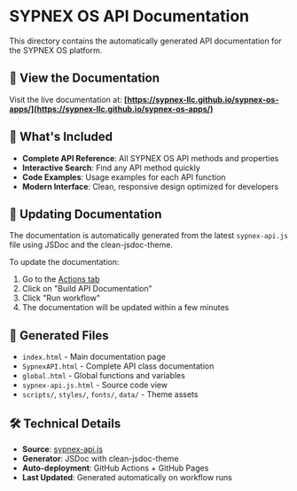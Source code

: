 # SYPNEX OS API Documentation

This directory contains the automatically generated API documentation for the SYPNEX OS platform.

## 🚀 View the Documentation

Visit the live documentation at: **[https://sypnex-llc.github.io/sypnex-os-apps/](https://sypnex-llc.github.io/sypnex-os-apps/)**

## 📖 What's Included

- **Complete API Reference**: All SYPNEX OS API methods and properties
- **Interactive Search**: Find any API method quickly
- **Code Examples**: Usage examples for each API function
- **Modern Interface**: Clean, responsive design optimized for developers

## 🔄 Updating Documentation

The documentation is automatically generated from the latest `sypnex-api.js` file using JSDoc and the clean-jsdoc-theme.

To update the documentation:
1. Go to the [Actions tab](https://github.com/Sypnex-LLC/sypnex-os-apps/actions)
2. Click on "Build API Documentation"
3. Click "Run workflow"
4. The documentation will be updated within a few minutes

## 📁 Generated Files

- `index.html` - Main documentation page
- `SypnexAPI.html` - Complete API class documentation  
- `global.html` - Global functions and variables
- `sypnex-api.js.html` - Source code view
- `scripts/`, `styles/`, `fonts/`, `data/` - Theme assets

## 🛠️ Technical Details

- **Source**: [sypnex-api.js](https://github.com/Sypnex-LLC/sypnex-os-vscode-extension/blob/master/sypnex-api.js)
- **Generator**: JSDoc with clean-jsdoc-theme
- **Auto-deployment**: GitHub Actions + GitHub Pages
- **Last Updated**: Generated automatically on workflow runs
